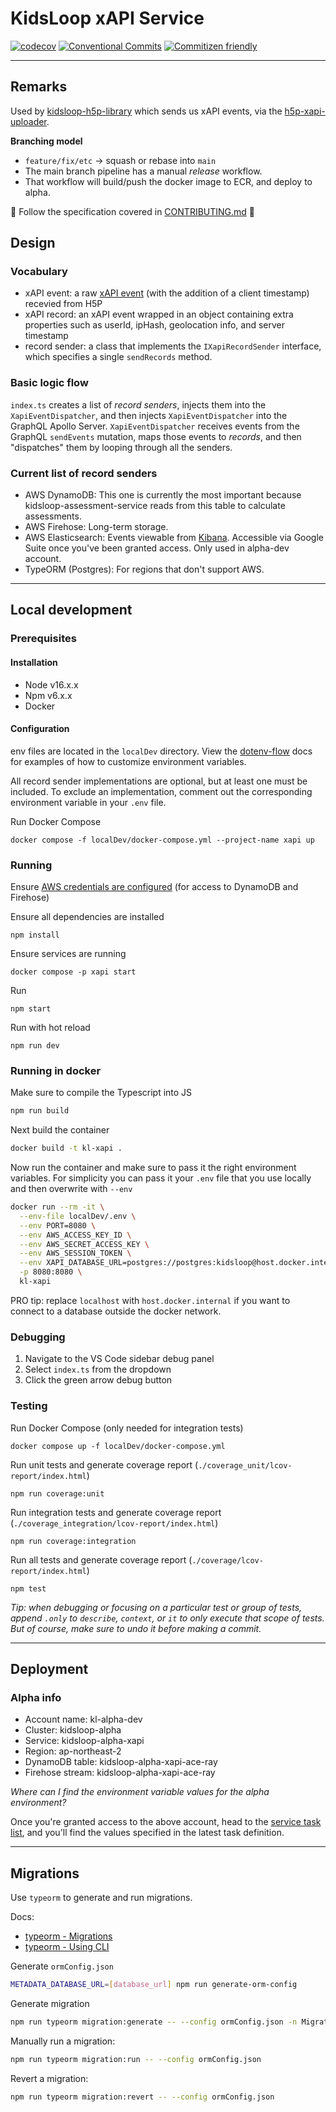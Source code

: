 # KidsLoop xAPI Service

[![codecov](https://codecov.io/gh/KL-Engineering/kidsloop-xapi-service/branch/master/graph/badge.svg?token=P3XMBOHL4J)](https://codecov.io/gh/KL-Engineering/kidsloop-xapi-service)
[![Conventional Commits](https://img.shields.io/badge/Conventional%20Commits-1.0.0-yellow.svg)](https://conventionalcommits.org)
[![Commitizen friendly](https://img.shields.io/badge/commitizen-friendly-brightgreen.svg)](http://commitizen.github.io/cz-cli/)

---

## Remarks

Used by [kidsloop-h5p-library](https://github.com/KL-Engineering/kidsloop-h5p-library/blob/master/src/custom/xapiUploader.js) which sends us xAPI events, via the [h5p-xapi-uploader](https://github.com/KL-Engineering/h5p-xapi-uploader).

**Branching model**

- `feature/fix/etc` -> squash or rebase into `main`
- The main branch pipeline has a manual _release_ workflow.
- That workflow will build/push the docker image to ECR, and deploy to alpha.

📢 Follow the specification covered in [CONTRIBUTING.md](docs/CONTRIBUTING.md) 📢

## Design

### Vocabulary

- xAPI event: a raw [xAPI event](https://h5p.org/node/3391) (with the addition of a client timestamp) recevied from H5P
- xAPI record: an xAPI event wrapped in an object containing extra properties such as userId, ipHash, geolocation info, and server timestamp
- record sender: a class that implements the `IXapiRecordSender` interface, which specifies a single `sendRecords` method.

### Basic logic flow

`index.ts` creates a list of _record senders_, injects them into the `XapiEventDispatcher`, and then injects `XapiEventDispatcher` into the GraphQL Apollo Server. `XapiEventDispatcher` receives events from the GraphQL `sendEvents` mutation, maps those events to _records_, and then "dispatches" them by looping through all the senders.

### Current list of record senders

- AWS DynamoDB: This one is currently the most important because kidsloop-assessment-service reads from this table to calculate assessments.
- AWS Firehose: Long-term storage.
- AWS Elasticsearch: Events viewable from [Kibana](https://search-kidsloop-default-y5iifvhvcenbxnkknv2q3ovc5i.ap-northeast-2.es.amazonaws.com/_plugin/kibana/app/home#/). Accessible via Google Suite once you've been granted access. Only used in alpha-dev account.
- TypeORM (Postgres): For regions that don't support AWS.

---

## Local development

### Prerequisites

#### Installation

- Node v16.x.x
- Npm v6.x.x
- Docker

#### Configuration

env files are located in the `localDev` directory. View the [dotenv-flow](https://www.npmjs.com/package/dotenv-flow) docs for examples of how to customize environment variables.

All record sender implementations are optional, but at least one must be included. To exclude an implementation, comment out the corresponding environment variable in your `.env` file.

Run Docker Compose

```
docker compose -f localDev/docker-compose.yml --project-name xapi up
```

### Running

Ensure [AWS credentials are configured](https://aws.amazon.com/blogs/security/aws-single-sign-on-now-enables-command-line-interface-access-for-aws-accounts-using-corporate-credentials/) (for access to DynamoDB and Firehose)

Ensure all dependencies are installed

```
npm install
```

Ensure services are running

```
docker compose -p xapi start
```

Run

```
npm start
```

Run with hot reload

```
npm run dev
```

### Running in docker

Make sure to compile the Typescript into JS

```sh
npm run build
```

Next build the container

```sh
docker build -t kl-xapi .
```

Now run the container and make sure to pass it the right environment variables. For simplicity you can pass it your `.env` file that you use locally and then overwrite with `--env`

```sh
docker run --rm -it \
  --env-file localDev/.env \
  --env PORT=8080 \
  --env AWS_ACCESS_KEY_ID \
  --env AWS_SECRET_ACCESS_KEY \
  --env AWS_SESSION_TOKEN \
  --env XAPI_DATABASE_URL=postgres://postgres:kidsloop@host.docker.internal:5432/xapi_db \
  -p 8080:8080 \
  kl-xapi
```

PRO tip: replace `localhost` with `host.docker.internal` if you want to connect to a database outside the docker network. 

### Debugging

1. Navigate to the VS Code sidebar debug panel
2. Select `index.ts` from the dropdown
3. Click the green arrow debug button

### Testing

Run Docker Compose (only needed for integration tests)

```
docker compose up -f localDev/docker-compose.yml
```

Run unit tests and generate coverage report (`./coverage_unit/lcov-report/index.html`)

```
npm run coverage:unit
```

Run integration tests and generate coverage report (`./coverage_integration/lcov-report/index.html`)

```
npm run coverage:integration
```

Run all tests and generate coverage report (`./coverage/lcov-report/index.html`)

```
npm test
```

_Tip: when debugging or focusing on a particular test or group of tests, append `.only` to `describe`, `context`, or `it` to only execute that scope of tests. But of course, make sure to undo it before making a commit._

---

## Deployment

### Alpha info

- Account name: kl-alpha-dev
- Cluster: kidsloop-alpha
- Service: kidsloop-alpha-xapi
- Region: ap-northeast-2
- DynamoDB table: kidsloop-alpha-xapi-ace-ray
- Firehose stream: kidsloop-alpha-xapi-ace-ray

_Where can I find the environment variable values for the alpha environment?_

Once you're granted access to the above account, head to the [service task list](https://ap-northeast-2.console.aws.amazon.com/ecs/home?region=ap-northeast-2#/clusters/kidsloop-alpha/services/kidsloop-alpha-xapi/tasks), and you'll find the values specified in the latest task definition.

---

## Migrations

Use `typeorm` to generate and run migrations.

Docs:
- [typeorm - Migrations](https://github.com/typeorm/typeorm/blob/master/docs/migrations.md)
- [typeorm - Using CLI](https://github.com/typeorm/typeorm/blob/master/docs/using-cli.md)

Generate `ormConfig.json`

```sh
METADATA_DATABASE_URL=[database_url] npm run generate-orm-config
```

Generate migration

```sh
npm run typeorm migration:generate -- --config ormConfig.json -n MigrationName
```

Manually run a migration:

```sh
npm run typeorm migration:run -- --config ormConfig.json
```

Revert a migration:

```sh
npm run typeorm migration:revert -- --config ormConfig.json
```

